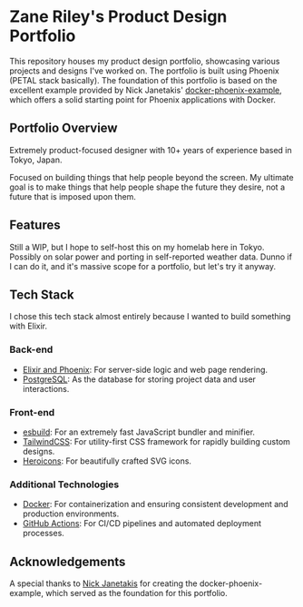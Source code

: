# Zane Riley's Product Design Portfolio

This repository houses my product design portfolio, showcasing various projects and designs I've worked on. The portfolio is built using Phoenix (PETAL stack basically). The foundation of this portfolio is based on the excellent example provided by Nick Janetakis' [docker-phoenix-example](https://github.com/nickjj/docker-phoenix-example), which offers a solid starting point for Phoenix applications with Docker.

## Portfolio Overview

Extremely product-focused designer with 10+ years of experience based in Tokyo, Japan. 

Focused on building things that help people beyond the screen. My ultimate goal is to make things that help people shape the future they desire, not a future that is imposed upon them. 

## Features

Still a WIP, but I hope to self-host this on my homelab here in Tokyo. Possibly on solar power and porting in self-reported weather data. Dunno if I can do it, and it's massive scope for a portfolio, but let's try it anyway.

## Tech Stack

I chose this tech stack almost entirely because I wanted to build something with Elixir. 

### Back-end

- [Elixir and Phoenix](https://www.phoenixframework.org/): For server-side logic and web page rendering.
- [PostgreSQL](https://www.postgresql.org/): As the database for storing project data and user interactions.

### Front-end

- [esbuild](https://esbuild.github.io/): For an extremely fast JavaScript bundler and minifier.
- [TailwindCSS](https://tailwindcss.com/): For utility-first CSS framework for rapidly building custom designs.
- [Heroicons](https://heroicons.com/): For beautifully crafted SVG icons.

### Additional Technologies

- [Docker](https://www.docker.com/): For containerization and ensuring consistent development and production environments.
- [GitHub Actions](https://github.com/features/actions): For CI/CD pipelines and automated deployment processes.

## Acknowledgements

A special thanks to [Nick Janetakis](https://nickjanetakis.com) for creating the docker-phoenix-example, which served as the foundation for this portfolio. 
